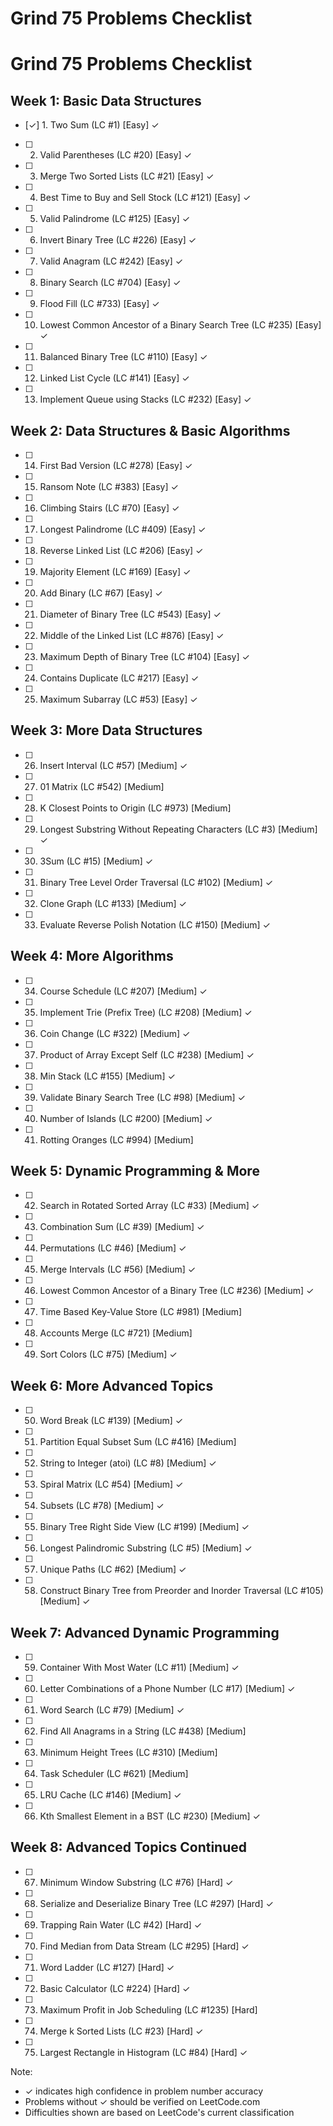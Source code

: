 # Grind 75 Problems Checklist

# Grind 75 Problems Checklist

## Week 1: Basic Data Structures
- [✓] 1. Two Sum (LC #1) [Easy] ✓
- [ ] 2. Valid Parentheses (LC #20) [Easy] ✓
- [ ] 3. Merge Two Sorted Lists (LC #21) [Easy] ✓
- [ ] 4. Best Time to Buy and Sell Stock (LC #121) [Easy] ✓
- [ ] 5. Valid Palindrome (LC #125) [Easy] ✓
- [ ] 6. Invert Binary Tree (LC #226) [Easy] ✓
- [ ] 7. Valid Anagram (LC #242) [Easy] ✓
- [ ] 8. Binary Search (LC #704) [Easy] ✓
- [ ] 9. Flood Fill (LC #733) [Easy] ✓
- [ ] 10. Lowest Common Ancestor of a Binary Search Tree (LC #235) [Easy] ✓
- [ ] 11. Balanced Binary Tree (LC #110) [Easy] ✓
- [ ] 12. Linked List Cycle (LC #141) [Easy] ✓
- [ ] 13. Implement Queue using Stacks (LC #232) [Easy] ✓

## Week 2: Data Structures & Basic Algorithms
- [ ] 14. First Bad Version (LC #278) [Easy] ✓
- [ ] 15. Ransom Note (LC #383) [Easy] ✓
- [ ] 16. Climbing Stairs (LC #70) [Easy] ✓
- [ ] 17. Longest Palindrome (LC #409) [Easy] ✓
- [ ] 18. Reverse Linked List (LC #206) [Easy] ✓
- [ ] 19. Majority Element (LC #169) [Easy] ✓
- [ ] 20. Add Binary (LC #67) [Easy] ✓
- [ ] 21. Diameter of Binary Tree (LC #543) [Easy] ✓
- [ ] 22. Middle of the Linked List (LC #876) [Easy] ✓
- [ ] 23. Maximum Depth of Binary Tree (LC #104) [Easy] ✓
- [ ] 24. Contains Duplicate (LC #217) [Easy] ✓
- [ ] 25. Maximum Subarray (LC #53) [Easy] ✓

## Week 3: More Data Structures
- [ ] 26. Insert Interval (LC #57) [Medium] ✓
- [ ] 27. 01 Matrix (LC #542) [Medium]
- [ ] 28. K Closest Points to Origin (LC #973) [Medium]
- [ ] 29. Longest Substring Without Repeating Characters (LC #3) [Medium] ✓
- [ ] 30. 3Sum (LC #15) [Medium] ✓
- [ ] 31. Binary Tree Level Order Traversal (LC #102) [Medium] ✓
- [ ] 32. Clone Graph (LC #133) [Medium] ✓
- [ ] 33. Evaluate Reverse Polish Notation (LC #150) [Medium] ✓

## Week 4: More Algorithms
- [ ] 34. Course Schedule (LC #207) [Medium] ✓
- [ ] 35. Implement Trie (Prefix Tree) (LC #208) [Medium] ✓
- [ ] 36. Coin Change (LC #322) [Medium] ✓
- [ ] 37. Product of Array Except Self (LC #238) [Medium] ✓
- [ ] 38. Min Stack (LC #155) [Medium] ✓
- [ ] 39. Validate Binary Search Tree (LC #98) [Medium] ✓
- [ ] 40. Number of Islands (LC #200) [Medium] ✓
- [ ] 41. Rotting Oranges (LC #994) [Medium]

## Week 5: Dynamic Programming & More
- [ ] 42. Search in Rotated Sorted Array (LC #33) [Medium] ✓
- [ ] 43. Combination Sum (LC #39) [Medium] ✓
- [ ] 44. Permutations (LC #46) [Medium] ✓
- [ ] 45. Merge Intervals (LC #56) [Medium] ✓
- [ ] 46. Lowest Common Ancestor of a Binary Tree (LC #236) [Medium] ✓
- [ ] 47. Time Based Key-Value Store (LC #981) [Medium]
- [ ] 48. Accounts Merge (LC #721) [Medium]
- [ ] 49. Sort Colors (LC #75) [Medium] ✓

## Week 6: More Advanced Topics
- [ ] 50. Word Break (LC #139) [Medium] ✓
- [ ] 51. Partition Equal Subset Sum (LC #416) [Medium]
- [ ] 52. String to Integer (atoi) (LC #8) [Medium] ✓
- [ ] 53. Spiral Matrix (LC #54) [Medium] ✓
- [ ] 54. Subsets (LC #78) [Medium] ✓
- [ ] 55. Binary Tree Right Side View (LC #199) [Medium] ✓
- [ ] 56. Longest Palindromic Substring (LC #5) [Medium] ✓
- [ ] 57. Unique Paths (LC #62) [Medium] ✓
- [ ] 58. Construct Binary Tree from Preorder and Inorder Traversal (LC #105) [Medium] ✓

## Week 7: Advanced Dynamic Programming
- [ ] 59. Container With Most Water (LC #11) [Medium] ✓
- [ ] 60. Letter Combinations of a Phone Number (LC #17) [Medium] ✓
- [ ] 61. Word Search (LC #79) [Medium] ✓
- [ ] 62. Find All Anagrams in a String (LC #438) [Medium]
- [ ] 63. Minimum Height Trees (LC #310) [Medium]
- [ ] 64. Task Scheduler (LC #621) [Medium]
- [ ] 65. LRU Cache (LC #146) [Medium] ✓
- [ ] 66. Kth Smallest Element in a BST (LC #230) [Medium] ✓

## Week 8: Advanced Topics Continued
- [ ] 67. Minimum Window Substring (LC #76) [Hard] ✓
- [ ] 68. Serialize and Deserialize Binary Tree (LC #297) [Hard] ✓
- [ ] 69. Trapping Rain Water (LC #42) [Hard] ✓
- [ ] 70. Find Median from Data Stream (LC #295) [Hard] ✓
- [ ] 71. Word Ladder (LC #127) [Hard] ✓
- [ ] 72. Basic Calculator (LC #224) [Hard] ✓
- [ ] 73. Maximum Profit in Job Scheduling (LC #1235) [Hard]
- [ ] 74. Merge k Sorted Lists (LC #23) [Hard] ✓
- [ ] 75. Largest Rectangle in Histogram (LC #84) [Hard] ✓

Note: 
- ✓ indicates high confidence in problem number accuracy
- Problems without ✓ should be verified on LeetCode.com
- Difficulties shown are based on LeetCode's current classification